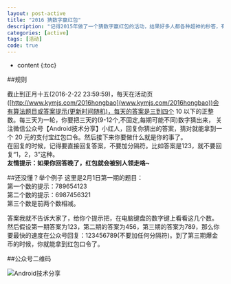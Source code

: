 ```yaml
---
layout: post-active
title: "2016 猜数字赢红包"
description: "记得2015年做了一个猜数字赢红包的活动，结果好多人都各种超神的秒答，有一次还找出了题目的一个 BUG 。就是每三天一轮，根据每天的提示猜出数字是什么，然后最快的三个人就有现金红包拿，然后一下子好多人都参与进来了。这么好的一个活动，今年当然要继续。    "
categories: [active]
tags: [活动]
code: true
---
```

* content
{:toc}

##规则

 截止到正月十五(2016-2-22 23:59:59)，每天在活动页([http://www.kymjs.com/2016hongbao](www.kymjs.com/2016hongbao))会有算法题目或答案提示(更新时间随机)，每天的答案是三到四个 10 以下的正整数。每三天为一轮，你要把三天的(9-12个,不固定,每期可能不同)数字猜出来，
关注微信公众号【Android技术分享】小红人，回复你猜出的答案，猜对就能拿到一个 20 元的支付宝红包口令。然后接下来你要做什么就是你的事了。    
在回复的时候，记得要直接回复答案，不要加分隔符。比如答案是123，就不要回复“1，2，3”这种。  
**友情提示：如果你回答晚了，红包就会被别人领走咯~**

##还没懂？举个例子
这里是2月1日第一期的题目：  
第一个数的提示：789654123    
第二个数的提示：6987456321    
第三个数是前两个数相减。   

答案我就不告诉大家了，给你个提示把，在电脑键盘的数字键上看看这几个数。  
然后假设第一期答案为123，第二期的答案为456，第三期的答案为789，那么你要最快的速度在公众号回复：123456789(不要加任何分隔符)。到了第三期爆金币的时候，你就能拿到红包口令了。

##公众号二维码  

![Android技术分享](http://www.kymjs.com/images/qrcode.jpg)  
